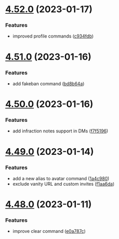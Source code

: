 # [4.52.0](https://github.com/onesoft-sudo/sudobot/compare/v4.51.0...v4.52.0) (2023-01-17)


### Features

* improved profile commands ([c934fdb](https://github.com/onesoft-sudo/sudobot/commit/c934fdb89b423b311f7fa655fb06e7ef0fa8f734))



# [4.51.0](https://github.com/onesoft-sudo/sudobot/compare/v4.50.0...v4.51.0) (2023-01-16)


### Features

* add fakeban command ([bd8b64a](https://github.com/onesoft-sudo/sudobot/commit/bd8b64a5393705a299b6660699cc10e41b970803))



# [4.50.0](https://github.com/onesoft-sudo/sudobot/compare/v4.49.0...v4.50.0) (2023-01-16)


### Features

* add infraction notes support in DMs ([f7f5196](https://github.com/onesoft-sudo/sudobot/commit/f7f5196ec6937514d3b024542f3ea9441c641109))



# [4.49.0](https://github.com/onesoft-sudo/sudobot/compare/v4.48.0...v4.49.0) (2023-01-14)


### Features

* add a new alias to avatar command ([1a4c980](https://github.com/onesoft-sudo/sudobot/commit/1a4c98048cdd6f75bc7441109d5b06f1219cb60b))
* exclude vanity URL and custom invites ([f1aa6da](https://github.com/onesoft-sudo/sudobot/commit/f1aa6daff6dd550a36a45e5dc435804ec94064ba))



# [4.48.0](https://github.com/onesoft-sudo/sudobot/compare/v4.47.5...v4.48.0) (2023-01-11)


### Features

* improve clear command ([e0a787c](https://github.com/onesoft-sudo/sudobot/commit/e0a787cb9443c8991d760c930074b9834a066501))



